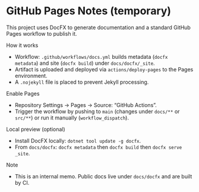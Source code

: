 GitHub Pages Notes (temporary)
=============================

This project uses DocFX to generate documentation and a standard GitHub Pages workflow to publish it.

How it works
- Workflow: `.github/workflows/docs.yml` builds metadata (`docfx metadata`) and site (`docfx build`) under `docs/docfx/_site`.
- Artifact is uploaded and deployed via `actions/deploy-pages` to the Pages environment.
- A `.nojekyll` file is placed to prevent Jekyll processing.

Enable Pages
- Repository Settings → Pages → Source: “GitHub Actions”.
- Trigger the workflow by pushing to `main` (changes under `docs/**` or `src/**`) or run it manually (`workflow_dispatch`).

Local preview (optional)
- Install DocFX locally: `dotnet tool update -g docfx`.
- From `docs/docfx`: `docfx metadata` then `docfx build` then `docfx serve _site`.

Note
- This is an internal memo. Public docs live under `docs/docfx` and are built by CI.

